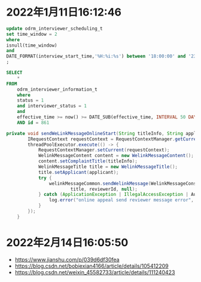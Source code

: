 # 2022年1月11日16:12:46

```sql
update odrm_interviewer_scheduling_t
set time_window = 2
where
isnull(time_window)
and 
DATE_FORMAT(interview_start_time,'%H:%i:%s') between '18:00:00' and '23:59:59'
;
```

```sql
SELECT
	*
FROM
	odrm_interviewer_information_t
	where 
	status = 1
	and interviewer_status = 1
	and 
	effective_time >= now() >= DATE_SUB(effective_time, INTERVAL 50 DAY)
	AND id = 861
```


```java
private void sendWeLinkMessageOnlineStart(String titleInfo, String applicant, Long reviewerId) {
        IRequestContext requestContext = RequestContextManager.getCurrent(false);
        threadPoolExecutor.execute(() -> {
            RequestContextManager.setCurrent(requestContext);
            WelinkMessageContent content = new WelinkMessageContent();
            content.setComplaintTitle(titleInfo);
            WelinkMessageTitle title = new WelinkMessageTitle();
            title.setApplicant(applicant);
            try {
                welinkMessageCommon.sendWelinkMessage(WelinkMessageConstant.COMPLAINT_HANDLER, content,
                        title, reviewerId, null);
            } catch (ApplicationException | IllegalAccessException | AuthException | OdrmWbException e) {
                log.error("online appeal send reviewer message error", e);
            }
        });
    }

```
# 2022年2月14日16:05:50
- https://www.jianshu.com/p/039d6df30fea
- https://blog.csdn.net/bobiexian4166/article/details/105412209
- https://blog.csdn.net/weixin_45582733/article/details/111240423
